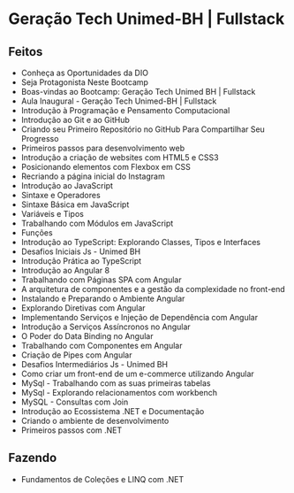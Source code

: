 # Geração Tech Unimed-BH | Fullstack

 ## Feitos
 - Conheça as Oportunidades da DIO
 - Seja Protagonista Neste Bootcamp
 - Boas-vindas ao Bootcamp: Geração Tech Unimed BH | Fullstack
 - Aula Inaugural - Geração Tech Unimed-BH | Fullstack
 - Introdução à Programação e Pensamento Computacional
 - Introdução ao Git e ao GitHub
 - Criando seu Primeiro Repositório no GitHub Para Compartilhar Seu Progresso 
 - Primeiros passos para desenvolvimento web
 - Introdução a criação de websites com HTML5 e CSS3
 - Posicionando elementos com Flexbox em CSS
 - Recriando a página inicial do Instagram
 - Introdução ao JavaScript
 - Sintaxe e Operadores
 - Sintaxe Básica em JavaScript
 - Variáveis e Tipos
 - Trabalhando com Módulos em JavaScript
 - Funções
 - Introdução ao TypeScript: Explorando Classes, Tipos e Interfaces
 - Desafios Iniciais Js - Unimed BH
 - Introdução Prática ao TypeScript
 - Introdução ao Angular 8
 - Trabalhando com Páginas SPA com Angular
 - A arquitetura de componentes e a gestão da complexidade no front-end
 - Instalando e Preparando o Ambiente Angular
 - Explorando Diretivas com Angular
 - Implementando Serviços e Injeção de Dependência com Angular
 - Introdução a Serviços Assíncronos no Angular
 - O Poder do Data Binding no Angular
 - Trabalhando com Componentes em Angular
 - Criação de Pipes com Angular
 - Desafios Intermediários Js - Unimed BH
 - Como criar um front-end de um e-commerce utilizando Angular
 - MySql - Trabalhando com as suas primeiras tabelas
 - MySql - Explorando relacionamentos com workbench
 - MySQL - Consultas com Join
 - Introdução ao Ecossistema .NET e Documentação
 - Criando o ambiente de desenvolvimento
 - Primeiros passos com .NET

## Fazendo
- Fundamentos de Coleções e LINQ com .NET
